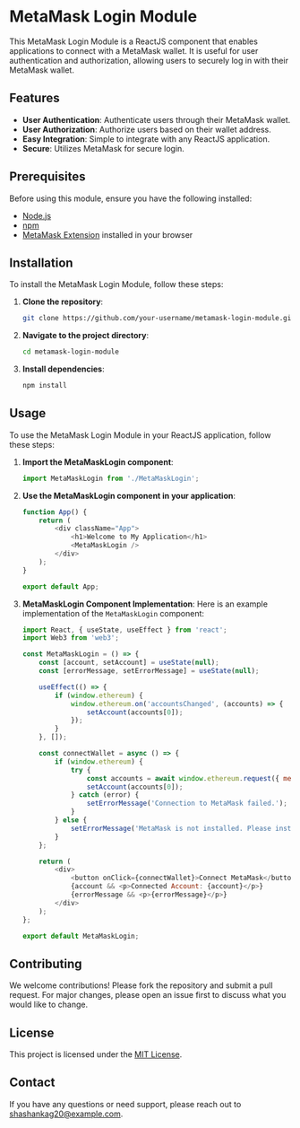 # MetaMask Login Module

This MetaMask Login Module is a ReactJS component that enables applications to connect with a MetaMask wallet. It is useful for user authentication and authorization, allowing users to securely log in with their MetaMask wallet.

## Features

- **User Authentication**: Authenticate users through their MetaMask wallet.
- **User Authorization**: Authorize users based on their wallet address.
- **Easy Integration**: Simple to integrate with any ReactJS application.
- **Secure**: Utilizes MetaMask for secure login.

## Prerequisites

Before using this module, ensure you have the following installed:

- [Node.js](https://nodejs.org/)
- [npm](https://www.npmjs.com/)
- [MetaMask Extension](https://metamask.io/) installed in your browser

## Installation

To install the MetaMask Login Module, follow these steps:

1. **Clone the repository**:
    ```bash
    git clone https://github.com/your-username/metamask-login-module.git
    ```
2. **Navigate to the project directory**:
    ```bash
    cd metamask-login-module
    ```
3. **Install dependencies**:
    ```bash
    npm install
    ```

## Usage

To use the MetaMask Login Module in your ReactJS application, follow these steps:

1. **Import the MetaMaskLogin component**:
    ```javascript
    import MetaMaskLogin from './MetaMaskLogin';
    ```

2. **Use the MetaMaskLogin component in your application**:
    ```javascript
    function App() {
        return (
            <div className="App">
                <h1>Welcome to My Application</h1>
                <MetaMaskLogin />
            </div>
        );
    }

    export default App;
    ```

3. **MetaMaskLogin Component Implementation**:
    Here is an example implementation of the `MetaMaskLogin` component:
    ```javascript
    import React, { useState, useEffect } from 'react';
    import Web3 from 'web3';

    const MetaMaskLogin = () => {
        const [account, setAccount] = useState(null);
        const [errorMessage, setErrorMessage] = useState(null);

        useEffect(() => {
            if (window.ethereum) {
                window.ethereum.on('accountsChanged', (accounts) => {
                    setAccount(accounts[0]);
                });
            }
        }, []);

        const connectWallet = async () => {
            if (window.ethereum) {
                try {
                    const accounts = await window.ethereum.request({ method: 'eth_requestAccounts' });
                    setAccount(accounts[0]);
                } catch (error) {
                    setErrorMessage('Connection to MetaMask failed.');
                }
            } else {
                setErrorMessage('MetaMask is not installed. Please install it to use this app.');
            }
        };

        return (
            <div>
                <button onClick={connectWallet}>Connect MetaMask</button>
                {account && <p>Connected Account: {account}</p>}
                {errorMessage && <p>{errorMessage}</p>}
            </div>
        );
    };

    export default MetaMaskLogin;
    ```

## Contributing

We welcome contributions! Please fork the repository and submit a pull request. For major changes, please open an issue first to discuss what you would like to change.

## License

This project is licensed under the [MIT License](LICENSE).

## Contact

If you have any questions or need support, please reach out to shashankag20@example.com.
